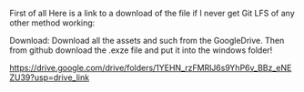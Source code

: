 First of all Here is a link to a download of the file if I never get Git LFS of any other method working:

Download:
Download all the assets and such from the GoogleDrive.
Then from github download the .exze file and put it into the windows folder!

https://drive.google.com/drive/folders/1YEHN_rzFMRlJ6s9YhP6v_BBz_eNEZU39?usp=drive_link

